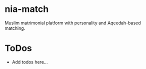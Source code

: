 # nia-match

Muslim matrimonial platform with personality and Aqeedah-based matching.

# ToDos

- Add todos here...
